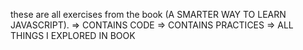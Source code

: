 these are all exercises from the book (A SMARTER WAY TO LEARN JAVASCRIPT).
=> CONTAINS CODE
=> CONTAINS PRACTICES 
=> ALL THINGS I EXPLORED IN BOOK 

